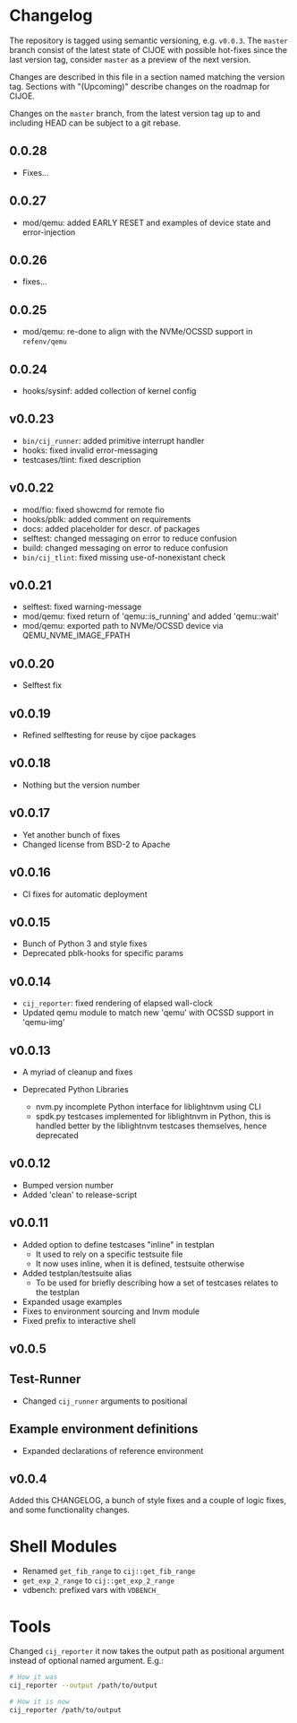 # Changelog

The repository is tagged using semantic versioning, e.g. `v0.0.3`. The `master`
branch consist of the latest state of CIJOE with possible hot-fixes since
the last version tag, consider `master` as a preview of the next version.

Changes are described in this file in a section named matching the version tag.
Sections with "(Upcoming)" describe changes on the roadmap for CIJOE.

Changes on the `master` branch, from the latest version tag up to and including
HEAD can be subject to a git rebase.

## 0.0.28

* Fixes...

## 0.0.27

* mod/qemu: added EARLY RESET and examples of device state and error-injection

## 0.0.26

* fixes...

## 0.0.25

* mod/qemu: re-done to align with the NVMe/OCSSD support in `refenv/qemu`

## 0.0.24

* hooks/sysinf: added collection of kernel config

## v0.0.23

* `bin/cij_runner`: added primitive interrupt handler
* hooks: fixed invalid error-messaging
* testcases/tlint: fixed description

## v0.0.22

* mod/fio: fixed showcmd for remote fio
* hooks/pblk: added comment on requirements
* docs: added placeholder for descr. of packages
* selftest: changed messaging on error to reduce confusion
* build: changed messaging on error to reduce confusion
* `bin/cij_tlint`: fixed missing use-of-nonexistant check

## v0.0.21

* selftest: fixed warning-message
* mod/qemu: fixed return of 'qemu::is_running' and added 'qemu::wait'
* mod/qemu: exported path to NVMe/OCSSD device via QEMU_NVME_IMAGE_FPATH

## v0.0.20

* Selftest fix

## v0.0.19

* Refined selftesting for reuse by cijoe packages

## v0.0.18

* Nothing but the version number

## v0.0.17

* Yet another bunch of fixes
* Changed license from BSD-2 to Apache

## v0.0.16

* CI fixes for automatic deployment

## v0.0.15

* Bunch of Python 3 and style fixes
* Deprecated pblk-hooks for specific params

## v0.0.14

* `cij_reporter`: fixed rendering of elapsed wall-clock
* Updated qemu module to match new 'qemu' with OCSSD support in 'qemu-img'

## v0.0.13

* A myriad of cleanup and fixes

* Deprecated Python Libraries
  - nvm.py incomplete Python interface for liblightnvm using CLI
  - spdk.py testcases implemented for liblightnvm in Python, this is handled
    better by the liblightnvm testcases themselves, hence deprecated

## v0.0.12

* Bumped version number
* Added 'clean' to release-script

## v0.0.11

* Added option to define testcases "inline" in testplan
  - It used to rely on a specific testsuite file
  - It now uses inline, when it is defined, testsuite otherwise
* Added testplan/testsuite alias
  - To be used for briefly describing how a set of testcases relates to the
    testplan
* Expanded usage examples
* Fixes to environment sourcing and lnvm module
* Fixed prefix to interactive shell

## v0.0.5

## Test-Runner

* Changed `cij_runner` arguments to positional

## Example environment definitions

* Expanded declarations of reference environment

## v0.0.4

Added this CHANGELOG, a bunch of style fixes and a couple of logic fixes, and
some functionality changes.

# Shell Modules

* Renamed `get_fib_range` to `cij::get_fib_range`
* `get_exp_2_range` to `cij::get_exp_2_range`
* vdbench: prefixed vars with `VDBENCH_`

# Tools

Changed `cij_reporter` it now takes the output path as positional argument
instead of optional named argument. E.g.:

```bash
# How it was
cij_reporter --output /path/to/output

# How it is now
cij_reporter /path/to/output
```
